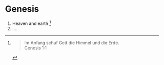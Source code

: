 # Genesis

1. Heaven and earth [^Genesis1:1]
2. ....

[^Genesis1:1]:   > Im Anfang schuf Gott die Himmel und die Erde.  
Genesis 1:1
